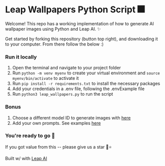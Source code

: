 # Leap Wallpapers Python Script 🎆

Welcome! This repo has a working implementation of how to generate AI wallpaper images using Python and Leap AI. ✨

Get started by forking this repository (button top right), and downloading it to your computer. From there follow the below :)

### Run it locally

1. Open the terminal and navigate to your project folder
2. Run `python -m venv myenv` to create your virtual environment and `source myenv/bin/activate` to activate it
3. Run `pip install -r requirements.txt` to install the necessary packages
4. Add your credentials in a .env file, following the .envExample file
5. Run `python3 leap_wallpapers.py` to run the script

### Bonus

1. Choose a different model ID to generate images with [here](https://docs.tryleap.ai/reference/pre-trained-models)
2. Add your own prompts. See examples [here](https://guides.tryleap.ai/guides/stellar-prompts-for-ai-avatars)

### You're ready to go 👏

If you got value from this -- please give us a star 🙂⭐

Built w/ with [Leap AI](https://tryleap.ai)
